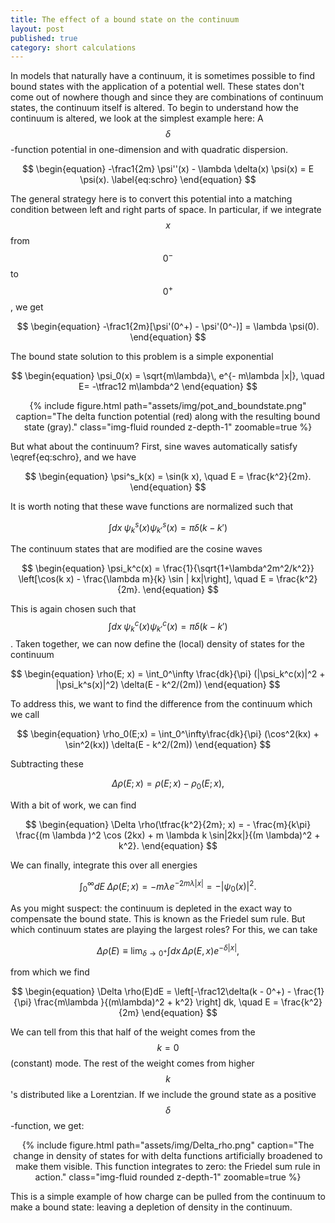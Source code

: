 ```yaml
---
title: The effect of a bound state on the continuum
layout: post
published: true
category: short calculations
---
```


In models that naturally have a continuum, it is sometimes possible to find bound states with the application of a potential well.
These states don't come out of nowhere though and since they are combinations of continuum states, the continuum itself is altered.
To begin to understand how the continuum is altered, we look at the simplest example here: A $$\delta$$-function potential in one-dimension and with quadratic dispersion.

$$
\begin{equation}
  -\frac1{2m} \psi''(x) - \lambda \delta(x) \psi(x) = E \psi(x). \label{eq:schro}
\end{equation}
$$

The general strategy here is to convert this potential into a matching condition between left and right parts of space. In particular, if we integrate $$x$$ from $$0^-$$ to $$0^+$$, we get

$$
\begin{equation}
  -\frac1{2m}[\psi'(0^+) - \psi'(0^-)] = \lambda \psi(0).
\end{equation}
$$

The bound state solution to this problem is a simple exponential

$$
\begin{equation}
  \psi_0(x) = \sqrt{m\lambda}\, e^{- m\lambda |x|}, \quad E= -\tfrac12 m\lambda^2
\end{equation}
$$

<div style="text-align:center">
{% include figure.html path="assets/img/pot_and_boundstate.png" caption="The delta function potential (red) along with the resulting bound state (gray)." class="img-fluid rounded z-depth-1" zoomable=true %}
</div>

But what about the continuum? First, sine waves automatically satisfy \eqref{eq:schro}, and we have

$$
\begin{equation}
  \psi^s_k(x) = \sin(k x), \quad E = \frac{k^2}{2m}.
\end{equation}
$$

It is worth noting that these wave functions are normalized such that

$$
\begin{equation}
  \int dx\; \psi^s_k(x)\psi^s_{k'}(x) = \pi \delta(k - k')
\end{equation}
$$

The continuum states that are modified are the cosine waves

$$
\begin{equation}
  \psi_k^c(x) = \frac{1}{\sqrt{1+\lambda^2m^2/k^2}} \left[\cos(k x) - \frac{\lambda m}{k} \sin | kx|\right], \quad E = \frac{k^2}{2m}.
\end{equation}
$$

This is again chosen such that $$\int dx \; \psi_k^c(x) \psi_{k'}^c(x) = \pi \delta(k - k')$$.  Taken together, we can now define the (local) density of states for the continuum

$$
\begin{equation}
\rho(E; x) = \int_0^\infty \frac{dk}{\pi} (|\psi_k^c(x)|^2 + |\psi_k^s(x)|^2) \delta(E - k^2/(2m))
\end{equation}
$$

To address this, we want to find the difference from the continuum which we call

$$
\begin{equation}
  \rho_0(E;x) = \int_0^\infty\frac{dk}{\pi} (\cos^2(kx) + \sin^2(kx)) \delta(E - k^2/(2m))
\end{equation}
$$

Subtracting these

$$
\begin{equation}
 \Delta \rho(E; x) = \rho(E;x) - \rho_0(E; x),
\end{equation}
$$

With a bit of work, we can find

$$
\begin{equation}
\Delta \rho(\tfrac{k^2}{2m}; x) = - \frac{m}{k\pi} \frac{(m \lambda )^2 \cos (2kx) + m \lambda k \sin|2kx|}{(m \lambda)^2 + k^2}.
\end{equation}
$$

We can finally, integrate this over all energies

$$
\begin{equation}
  \int_0^\infty dE \; \Delta \rho(E; x) = - m\lambda e^{-2 m\lambda  |x|} = - |\psi_0(x)|^2.
\end{equation}
$$

As you might suspect: the continuum is depleted in the exact way to compensate the bound state. This is known as the Friedel sum rule. But which continuum states are playing the largest roles? 
For this, we can take 

$$\Delta \rho(E) \equiv \lim_{\delta\rightarrow0^+}\int dx \, \Delta \rho(E,x) e^{-\delta |x|},$$ 

from which we find

$$
\begin{equation}
 \Delta \rho(E)dE = \left[-\frac12\delta(k - 0^+) - \frac{1}{\pi}  \frac{m\lambda }{(m\lambda)^2 + k^2} \right] dk, \quad E = \frac{k^2}{2m}
\end{equation}
$$

We can tell from this that half of the weight comes from the $$k=0$$ (constant) mode. The rest of the weight comes from higher $$k$$'s distributed like a Lorentzian.
If we include the ground state as a positive $$\delta$$-function, we get: 

<div style="text-align:center">
{% include figure.html path="assets/img/Delta_rho.png" caption="The change in density of states for with delta functions artificially broadened to make them visible. This function integrates to zero: the Friedel sum rule in action." class="img-fluid rounded z-depth-1" zoomable=true %}
</div>

This is a simple example of how charge can be pulled from the continuum to make a bound state: leaving a depletion of density in the continuum. 